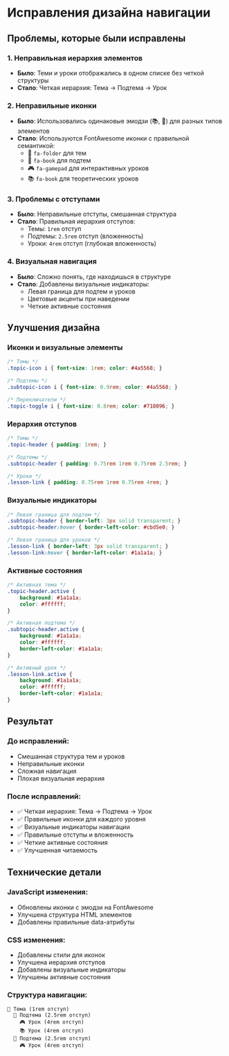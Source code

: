 # Исправления дизайна навигации

## Проблемы, которые были исправлены

### 1. **Неправильная иерархия элементов**
- **Было**: Теми и уроки отображались в одном списке без четкой структуры
- **Стало**: Четкая иерархия: Тема → Подтема → Урок

### 2. **Неправильные иконки**
- **Было**: Использовались одинаковые эмодзи (📚, 📖) для разных типов элементов
- **Стало**: Используются FontAwesome иконки с правильной семантикой:
  - 📁 `fa-folder` для тем
  - 📖 `fa-book` для подтем
  - 🎮 `fa-gamepad` для интерактивных уроков
  - 📚 `fa-book` для теоретических уроков

### 3. **Проблемы с отступами**
- **Было**: Неправильные отступы, смешанная структура
- **Стало**: Правильная иерархия отступов:
  - Темы: `1rem` отступ
  - Подтемы: `2.5rem` отступ (вложенность)
  - Уроки: `4rem` отступ (глубокая вложенность)

### 4. **Визуальная навигация**
- **Было**: Сложно понять, где находишься в структуре
- **Стало**: Добавлены визуальные индикаторы:
  - Левая граница для подтем и уроков
  - Цветовые акценты при наведении
  - Четкие активные состояния

## Улучшения дизайна

### **Иконки и визуальные элементы**
```css
/* Темы */
.topic-icon i { font-size: 1rem; color: #4a5568; }

/* Подтемы */
.subtopic-icon i { font-size: 0.9rem; color: #4a5568; }

/* Переключатели */
.topic-toggle i { font-size: 0.8rem; color: #718096; }
```

### **Иерархия отступов**
```css
/* Темы */
.topic-header { padding: 1rem; }

/* Подтемы */
.subtopic-header { padding: 0.75rem 1rem 0.75rem 2.5rem; }

/* Уроки */
.lesson-link { padding: 0.75rem 1rem 0.75rem 4rem; }
```

### **Визуальные индикаторы**
```css
/* Левая граница для подтем */
.subtopic-header { border-left: 3px solid transparent; }
.subtopic-header:hover { border-left-color: #cbd5e0; }

/* Левая граница для уроков */
.lesson-link { border-left: 3px solid transparent; }
.lesson-link:hover { border-left-color: #1a1a1a; }
```

### **Активные состояния**
```css
/* Активная тема */
.topic-header.active {
    background: #1a1a1a;
    color: #ffffff;
}

/* Активная подтема */
.subtopic-header.active {
    background: #1a1a1a;
    color: #ffffff;
    border-left-color: #1a1a1a;
}

/* Активный урок */
.lesson-link.active {
    background: #1a1a1a;
    color: #ffffff;
    border-left-color: #1a1a1a;
}
```

## Результат

### **До исправлений:**
- Смешанная структура тем и уроков
- Неправильные иконки
- Сложная навигация
- Плохая визуальная иерархия

### **После исправлений:**
- ✅ Четкая иерархия: Тема → Подтема → Урок
- ✅ Правильные иконки для каждого уровня
- ✅ Визуальные индикаторы навигации
- ✅ Правильные отступы и вложенность
- ✅ Четкие активные состояния
- ✅ Улучшенная читаемость

## Технические детали

### **JavaScript изменения:**
- Обновлены иконки с эмодзи на FontAwesome
- Улучшена структура HTML элементов
- Добавлены правильные data-атрибуты

### **CSS изменения:**
- Добавлены стили для иконок
- Улучшена иерархия отступов
- Добавлены визуальные индикаторы
- Улучшены активные состояния

### **Структура навигации:**
```
📁 Тема (1rem отступ)
  📖 Подтема (2.5rem отступ)
    🎮 Урок (4rem отступ)
    📚 Урок (4rem отступ)
  📖 Подтема (2.5rem отступ)
    🎮 Урок (4rem отступ)
```
